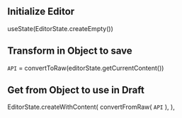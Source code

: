 ## Initialize Editor
useState(EditorState.createEmpty())

## Transform in Object to save
`API` = convertToRaw(editorState.getCurrentContent())

## Get from Object to use in Draft
  EditorState.createWithContent(
    convertFromRaw( `API` ),
  ),
